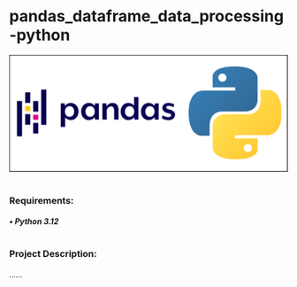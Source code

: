 # pandas_dataframe_data_processing-python

![alt text](pandas.png)
#
### Requirements:
##### • Python 3.12
#
### Project Description:
###### ......
